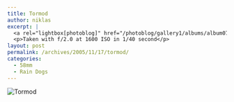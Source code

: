 ```yaml
---
title: Tormod
author: niklas
excerpt: |
  <a rel="lightbox[photoblog]" href="/photoblog/gallery1/albums/album07/MG_3519_1.jpg"><img src="/photoblog/gallery1/albums/album07/MG_3519_1.thumb.jpg" alt="Tormod" title="Tormod"/></a>
  <p>Taken with f/2.0 at 1600 ISO in 1/40 second</p>
layout: post
permalink: /archives/2005/11/17/tormod/
categories:
  - 58mm
  - Rain Dogs
---
```

![Tormod][1]

 [1]: /photoblog/gallery1/albums/album07/MG_3519_1.jpg "Tormod"
